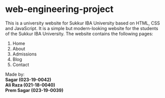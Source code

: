 # web-engineering-project
This is a university website for Sukkur IBA University based on HTML, CSS and JavaScript. It is a simple but modern-looking website for the students of the Sukkur IBA University. The website contains the following pages:  
1. Home  
2. About  
3. Admissions  
4. Blog  
5. Contact    



Made by:  
**Sagar (023-19-0042)**  
**Ali Raza (021-18-0040)**  
**Prem Sagar (023-19-0039)**  